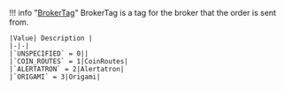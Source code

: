 !!! info "[BrokerTag](/../../schemas/broker_tag)"
    BrokerTag is a tag for the broker that the order is sent from.<br>

    |Value| Description |
    |-|-|
    |`UNSPECIFIED` = 0||
    |`COIN_ROUTES` = 1|CoinRoutes|
    |`ALERTATRON` = 2|Alertatron|
    |`ORIGAMI` = 3|Origami|
